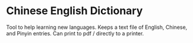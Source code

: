 # Chinese English Dictionary

Tool to help learning new languages. Keeps a text file of English, Chinese, and Pinyin entries. Can print to pdf / directly to a printer.